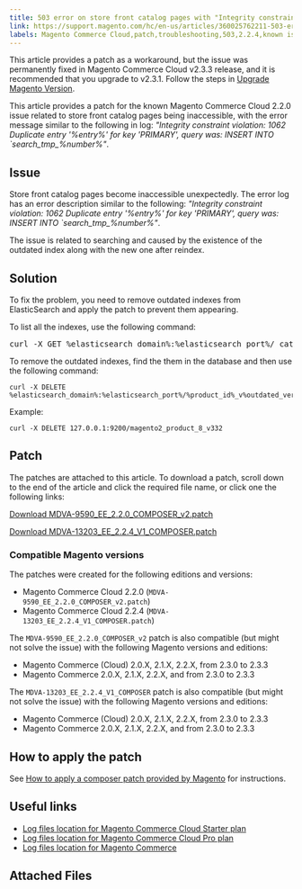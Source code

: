```yaml
---
title: 503 error on store front catalog pages with "Integrity constraint violation" in logs
link: https://support.magento.com/hc/en-us/articles/360025762211-503-error-on-store-front-catalog-pages-with-Integrity-constraint-violation-in-logs
labels: Magento Commerce Cloud,patch,troubleshooting,503,2.2.4,known issues,2.2.0,integrity constraint violation
---
```


<p class="info">This article provides a patch as a workaround, but the issue was permanently fixed in Magento Commerce Cloud v2.3.3 release, and it is recommended that you upgrade to v2.3.1. Follow the steps in <a href="https://devdocs.magento.com/cloud/project/project-upgrade.html">Upgrade Magento Version</a>.</p>

This article provides a patch for the known Magento Commerce Cloud 2.2.0 issue related to store front catalog pages being inaccessible, with the error message similar to the following in log: _"Integrity constraint violation: 1062 Duplicate entry '%entry%' for key 'PRIMARY', query was: INSERT INTO \`search\_tmp\_%number%"_.

## Issue

Store front catalog pages become inaccessible unexpectedly. The error log has an error description similar to the following: _"Integrity constraint violation: 1062 Duplicate entry '%entry%' for key 'PRIMARY', query was: INSERT INTO \`search\_tmp\_%number%"_.

The issue is related to searching and caused by the existence of the outdated index along with the new one after reindex.

## Solution

To fix the problem, you need to remove outdated indexes from ElasticSearch and apply the patch to prevent them appearing.

To list all the indexes, use the following command:

<pre class="c-mrkdwn__pre" data-stringify-type="pre">curl -X GET %elasticsearch_domain%:%elasticsearch_port%/_cat/indices</pre>

To remove the outdated indexes, find the them in the database and then use the following command:

<pre><code class="language-bash">curl -X DELETE %elasticsearch_domain%:%elasticsearch_port%/%product_id%_v%outdated_version%</code></pre>

Example:

<pre><code class="language-bash">curl -X DELETE 127.0.0.1:9200/magento2_product_8_v332</code></pre>

## Patch

The patches are attached to this article. To download a patch, scroll down to the end of the article and click the required file name, or click one the following links:

[Download MDVA-9590\_EE\_2.2.0\_COMPOSER\_v2.patch](https://support.magento.com/hc/en-us/article_attachments/360024553632/MDVA-9590_EE_2.2.0_COMPOSER_v2.patch)

[Download MDVA-13203\_EE\_2.2.4\_V1\_COMPOSER.patch](https://support.magento.com/hc/en-us/article_attachments/360024929111/MDVA-13203_EE_2.2.4_V1_COMPOSER.patch)

### Compatible Magento versions

The patches were created for the following editions and versions:

* Magento Commerce Cloud 2.2.0 (`` MDVA-9590_EE_2.2.0_COMPOSER_v2.patch ``)
* Magento Commerce Cloud 2.2.4 (`` MDVA-13203_EE_2.2.4_V1_COMPOSER.patch ``)

The `` MDVA-9590_EE_2.2.0_COMPOSER_v2 `` patch is also compatible (but might not solve the issue) with the following Magento versions and editions:

* Magento Commerce (Cloud) 2.0.X, 2.1.X, 2.2.X, from 2.3.0 to 2.3.3
* Magento Commerce 2.0.X, 2.1.X, 2.2.X, and from 2.3.0 to 2.3.3

The `` MDVA-13203_EE_2.2.4_V1_COMPOSER `` patch is also compatible (but might not solve the issue) with the following Magento versions and editions:

* Magento Commerce (Cloud) 2.0.X, 2.1.X, 2.2.X, from 2.3.0 to 2.3.3
* Magento Commerce 2.0.X, 2.1.X, 2.2.X, and from 2.3.0 to 2.3.3

## How to apply the patch

See [How to apply a composer patch provided by Magento](https://support.magento.com/hc/en-us/articles/360028367731) for instructions.

## Useful links

* [Log files location for Magento Commerce Cloud Starter plan](https://support.magento.com/hc/en-us/articles/360020127552)
* [Log files location for Magento Commerce Cloud Pro plan](https://support.magento.com/hc/en-us/articles/360000318834)
* [Log files location for Magento Commerce](https://devdocs.magento.com/guides/v2.3/cloud/trouble/environments-logs.html)

## Attached Files